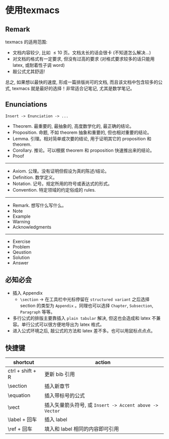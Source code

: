 # 使用texmacs

## Remark
texmacs 的适用范围:

* 文档内容较少, 比如 $\leq10$ 页。文档太长的话会很卡 (不知道怎么解决...)
* 对文档的格式有一定要求, 但没有过高的要求 (对格式要求较多的话只能用 latex, 或耐着性子调 word)
* 敲公式尤其舒适!

总之, 如果想以最快的速度, 形成一篇排版尚可的文档, 而且该文档中包含较多的公式, texmacs 就是最好的选择！非常适合记笔记, 尤其是数学笔记。

## Enunciations

`Insert -> Enunciation -> ...`
* Theorem.  最重要的, 最抽象的, 高度数学化的, 最正确的结论。
* Proposition. 命题, 不如 theorem 抽象和重要的, 但也相对重要的结论。
* Lemma. 引理。相对简单或次要的结论, 用于证明其它的 proposition 和 theorem.
* Corollary. 推论。可以根据 theorem 和 proposition 快速推出来的结论。
* Proof
---
* Axiom. 公理。没有证明但假设为真的陈述/结论。
* Definition. 数学定义。
* Notation. 记号。规定所用的符号或表达式的形式。
* Convention. 特定领域的约定俗成的 rules. 
---
* Remark. 想写什么写什么。
* Note
* Example
* Warning
* Acknowledgments
---
* Exercise
* Problem 
* Qeustion
* Solution
* Answer

## 必知必会
* 插入 Appendix
	* `\section` -> 在工具栏中光标停留在 `structured variant` 之后选择 section 的类型为 `Appendix` 。同理也可以选择 `Chapter`, `Subsection`, `Paragraph` 等等。
* 多行公式的排版主要靠插入 `plain tabular` 解决, 但这也会造成和 latex 不兼容。单行公式可以很方便地导出为 latex 格式。
* 进入公式环境之后, 敲公式的方法和 latex 差不多。也可以用鼠标点点点。


## 快捷键

| shortcut | action |
|--|--|
| ctrl + shift + R | 更新 bib 引用 |
| \section  | 插入新章节 |
| \equation  | 插入带标号的公式 |
| \vect  | 插入矢量箭头符号, 或 `Insert -> Accent above -> Vector` |
| \label + 回车 | 插入 label |
| \ref + 回车 | 填入和 label 相同的内容即可引用 |





<!--stackedit_data:
eyJoaXN0b3J5IjpbNjU0NDIwNjE0LC03MjA3ODE3ODJdfQ==
-->